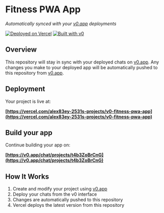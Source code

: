 # Fitness PWA App

*Automatically synced with your [v0.app](https://v0.app) deployments*

[![Deployed on Vercel](https://img.shields.io/badge/Deployed%20on-Vercel-black?style=for-the-badge&logo=vercel)](https://vercel.com/alex83ey-2531s-projects/v0-fitness-pwa-app)
[![Built with v0](https://img.shields.io/badge/Built%20with-v0.app-black?style=for-the-badge)](https://v0.app/chat/projects/t4b3ZoBrCnG)

## Overview

This repository will stay in sync with your deployed chats on [v0.app](https://v0.app).
Any changes you make to your deployed app will be automatically pushed to this repository from [v0.app](https://v0.app).

## Deployment

Your project is live at:

**[https://vercel.com/alex83ey-2531s-projects/v0-fitness-pwa-app](https://vercel.com/alex83ey-2531s-projects/v0-fitness-pwa-app)**

## Build your app

Continue building your app on:

**[https://v0.app/chat/projects/t4b3ZoBrCnG](https://v0.app/chat/projects/t4b3ZoBrCnG)**

## How It Works

1. Create and modify your project using [v0.app](https://v0.app)
2. Deploy your chats from the v0 interface
3. Changes are automatically pushed to this repository
4. Vercel deploys the latest version from this repository